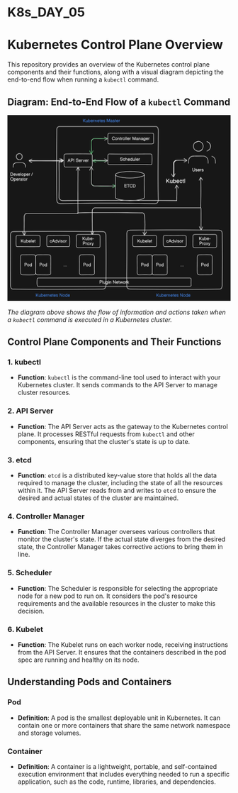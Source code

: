 # K8s_DAY_05
# Kubernetes Control Plane Overview

This repository provides an overview of the Kubernetes control plane components and their functions, along with a visual diagram depicting the end-to-end flow when running a `kubectl` command.

## Diagram: End-to-End Flow of a `kubectl` Command

![Kubernetes Control Plane Diagram](diagram-export-9-4-2024-7_40_19-PM.png)

*The diagram above shows the flow of information and actions taken when a `kubectl` command is executed in a Kubernetes cluster.*

## Control Plane Components and Their Functions

### 1. kubectl
- **Function**: `kubectl` is the command-line tool used to interact with your Kubernetes cluster. It sends commands to the API Server to manage cluster resources.

### 2. API Server
- **Function**: The API Server acts as the gateway to the Kubernetes control plane. It processes RESTful requests from `kubectl` and other components, ensuring that the cluster's state is up to date.

### 3. etcd
- **Function**: `etcd` is a distributed key-value store that holds all the data required to manage the cluster, including the state of all the resources within it. The API Server reads from and writes to `etcd` to ensure the desired and actual states of the cluster are maintained.

### 4. Controller Manager
- **Function**: The Controller Manager oversees various controllers that monitor the cluster's state. If the actual state diverges from the desired state, the Controller Manager takes corrective actions to bring them in line.

### 5. Scheduler
- **Function**: The Scheduler is responsible for selecting the appropriate node for a new pod to run on. It considers the pod's resource requirements and the available resources in the cluster to make this decision.

### 6. Kubelet
- **Function**: The Kubelet runs on each worker node, receiving instructions from the API Server. It ensures that the containers described in the pod spec are running and healthy on its node.

## Understanding Pods and Containers

### Pod
- **Definition**: A pod is the smallest deployable unit in Kubernetes. It can contain one or more containers that share the same network namespace and storage volumes.

### Container
- **Definition**: A container is a lightweight, portable, and self-contained execution environment that includes everything needed to run a specific application, such as the code, runtime, libraries, and dependencies.

